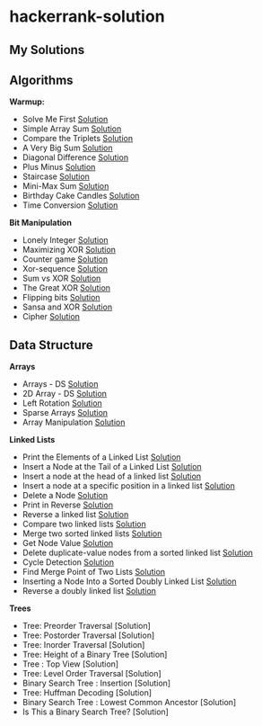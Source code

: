 # hackerrank-solution
## My Solutions
## Algorithms

**Warmup:**
 - Solve Me First [Solution](https://github.com/amitgupta7339/hackerrank-solution/blob/master/Algorithms/Warmup/Solve%20Me%20First)
 - Simple Array Sum [Solution](https://github.com/amitgupta7339/hackerrank-solution/blob/master/Algorithms/Warmup/Simple%20Array%20Sum)
 - Compare the Triplets [Solution](https://github.com/amitgupta7339/hackerrank-solution/blob/master/Algorithms/Warmup/Compare%20the%20Triplets)
 - A Very Big Sum [Solution](https://github.com/amitgupta7339/hackerrank-solution/blob/master/Algorithms/Warmup/A%20Very%20Big%20Sum)
 - Diagonal Difference [Solution](https://github.com/amitgupta7339/hackerrank-solution/blob/master/Algorithms/Warmup/Diagonal%20Difference)
 - Plus Minus [Solution](https://github.com/amitgupta7339/hackerrank-solution/blob/master/Algorithms/Warmup/Plus%20Minus)
 - Staircase [Solution](https://github.com/amitgupta7339/hackerrank-solution/blob/master/Algorithms/Warmup/Staircase)
 - Mini-Max Sum [Solution](https://github.com/amitgupta7339/hackerrank-solution/blob/master/Algorithms/Warmup/Mini-Max%20Sum)
 - Birthday Cake Candles [Solution](https://github.com/amitgupta7339/hackerrank-solution/blob/master/Algorithms/Warmup/Birthday%20Cake%20Candles)
 - Time Conversion [Solution](https://github.com/amitgupta7339/hackerrank-solution/blob/master/Algorithms/Warmup/Time%20Conversion)
 
 **Bit Manipulation**
 - Lonely Integer [Solution](https://github.com/amitgupta7339/hackerrank-solution/blob/master/Algorithms/Bit%20Manipulation/Lonely%20Integer)
 - Maximizing XOR [Solution](https://github.com/amitgupta7339/hackerrank-solution/blob/master/Algorithms/Bit%20Manipulation/Maximizing%20XOR)
 - Counter game [Solution](https://github.com/amitgupta7339/hackerrank-solution/blob/master/Algorithms/Bit%20Manipulation/Counter%20game)
 - Xor-sequence [Solution](https://github.com/amitgupta7339/hackerrank-solution/blob/master/Algorithms/Bit%20Manipulation/Xor-sequence)
 - Sum vs XOR [Solution](https://github.com/amitgupta7339/hackerrank-solution/blob/master/Algorithms/Bit%20Manipulation/Sum%20vs%20XOR)
 - The Great XOR [Solution](https://github.com/amitgupta7339/hackerrank-solution/blob/master/Algorithms/Bit%20Manipulation/The%20Great%20XOR)
 - Flipping bits [Solution](https://github.com/amitgupta7339/hackerrank-solution/blob/master/Algorithms/Bit%20Manipulation/Flipping%20bits)
 - Sansa and XOR [Solution](https://github.com/amitgupta7339/hackerrank-solution/blob/master/Algorithms/Bit%20Manipulation/Sansa%20and%20XOR)
 - Cipher [Solution](https://github.com/amitgupta7339/hackerrank-solution/blob/master/Algorithms/Bit%20Manipulation/Cipher)
## Data Structure

**Arrays**
 - Arrays - DS [Solution](https://github.com/amitgupta7339/hackerrank-solution/blob/master/Data%20structure/Arrays/Arrays%20-%20DS)
 - 2D Array - DS [Solution](https://github.com/amitgupta7339/hackerrank-solution/blob/master/Data%20structure/Arrays/2D%20Array%20-%20DS)
 - Left Rotation [Solution](https://github.com/amitgupta7339/hackerrank-solution/blob/master/Data%20structure/Arrays/Left%20Rotation)
 - Sparse Arrays [Solution](https://github.com/amitgupta7339/hackerrank-solution/blob/master/Data%20structure/Arrays/Sparse%20Arrays)
 - Array Manipulation [Solution](https://github.com/amitgupta7339/hackerrank-solution/blob/master/Data%20structure/Arrays/Array%20Manipulation)
 
**Linked Lists**
 - Print the Elements of a Linked List [Solution](https://github.com/amitgupta7339/hackerrank-solution/blob/master/Data%20structure/Linked%20Lists/Print%20the%20Elements%20of%20a%20Linked%20List)
 - Insert a Node at the Tail of a Linked List [Solution](https://github.com/amitgupta7339/hackerrank-solution/blob/master/Data%20structure/Linked%20Lists/Insert%20a%20Node%20at%20the%20Tail%20of%20a%20Linked%20List)
 - Insert a node at the head of a linked list [Solution](https://github.com/amitgupta7339/hackerrank-solution/blob/master/Data%20structure/Linked%20Lists/Insert%20a%20node%20at%20the%20head%20of%20a%20linked%20list)
 - Insert a node at a specific position in a linked list [Solution](https://github.com/amitgupta7339/hackerrank-solution/blob/master/Data%20structure/Linked%20Lists/Insert%20a%20node%20at%20a%20specific%20position%20in%20a%20linked%20list)
 - Delete a Node [Solution](https://github.com/amitgupta7339/hackerrank-solution/blob/master/Data%20structure/Linked%20Lists/Delete%20a%20Node)
 - Print in Reverse [Solution](https://github.com/amitgupta7339/hackerrank-solution/blob/master/Data%20structure/Linked%20Lists/Print%20in%20Reverse)
 - Reverse a linked list [Solution](https://github.com/amitgupta7339/hackerrank-solution/blob/master/Data%20structure/Linked%20Lists/Reverse%20a%20linked%20list)
 - Compare two linked lists [Solution](https://github.com/amitgupta7339/hackerrank-solution/blob/master/Data%20structure/Linked%20Lists/Compare%20two%20linked%20lists)
 - Merge two sorted linked lists [Solution](https://github.com/amitgupta7339/hackerrank-solution/blob/master/Data%20structure/Linked%20Lists/Merge%20two%20sorted%20linked%20lists)
 - Get Node Value [Solution](https://github.com/amitgupta7339/hackerrank-solution/blob/master/Data%20structure/Linked%20Lists/Get%20Node%20Value)
 - Delete duplicate-value nodes from a sorted linked list [Solution](https://github.com/amitgupta7339/hackerrank-solution/blob/master/Data%20structure/Linked%20Lists/Delete%20duplicate-value%20nodes%20from%20a%20sorted%20linked%20list)
 - Cycle Detection [Solution](https://github.com/amitgupta7339/hackerrank-solution/blob/master/Data%20structure/Linked%20Lists/Cycle%20Detection)
 - Find Merge Point of Two Lists [Solution](https://github.com/amitgupta7339/hackerrank-solution/blob/master/Data%20structure/Linked%20Lists/Find%20Merge%20Point%20of%20Two%20Lists)
 - Inserting a Node Into a Sorted Doubly Linked List [Solution](https://github.com/amitgupta7339/hackerrank-solution/blob/master/Data%20structure/Linked%20Lists/Inserting%20a%20Node%20Into%20a%20Sorted%20Doubly%20Linked%20List)
 - Reverse a doubly linked list [Solution](https://github.com/amitgupta7339/hackerrank-solution/blob/master/Data%20structure/Linked%20Lists/Reverse%20a%20doubly%20linked%20list)

**Trees**
 - Tree: Preorder Traversal [Solution]
 - Tree: Postorder Traversal [Solution]
 - Tree: Inorder Traversal [Solution]
 - Tree: Height of a Binary Tree [Solution]
 - Tree : Top View [Solution]
 - Tree: Level Order Traversal [Solution]
 - Binary Search Tree : Insertion [Solution]
 - Tree: Huffman Decoding [Solution]
 - Binary Search Tree : Lowest Common Ancestor [Solution]
 - Is This a Binary Search Tree? [Solution]
